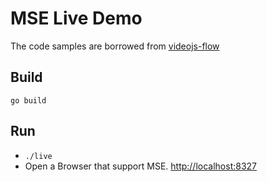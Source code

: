 # MSE Live Demo

The code samples are borrowed from [videojs-flow](https://github.com/winlinvip/videojs-flow)

## Build

`go build`

## Run

* `./live`
* Open a Browser that support MSE. <http://localhost:8327>
